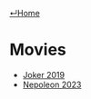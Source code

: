 [↵Home](https://www.totalimagine.com/)

# Movies

* [Joker 2019](./Joker2019)
* [Nepoleon 2023](./Nepoleon2023)